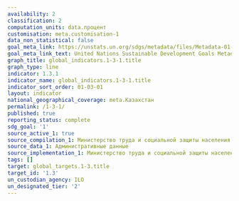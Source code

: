 ```yaml
---
availability: 2
classification: 2
computation_units: data.процент
customisation: meta.customisation-1
data_non_statistical: false
goal_meta_link: https://unstats.un.org/sdgs/metadata/files/Metadata-01-03-01a.pdf
goal_meta_link_text: United Nations Sustainable Development Goals Metadata (pdf 894kB)
graph_title: global_indicators.1-3-1.title
graph_type: line
indicator: 1.3.1
indicator_name: global_indicators.1-3-1.title
indicator_sort_order: 01-03-01
layout: indicator
national_geographical_coverage: meta.Казахстан
permalink: /1-3-1/
published: true
reporting_status: complete
sdg_goal: '1'
source_active_1: true
source_compilation_1: Министерство труда и социальной защиты населения РК
source_data_1: Административные данные
source_implementation_1: Министерство труда и социальной защиты населения РК
tags: []
target: global_targets.1-3.title
target_id: '1.3'
un_custodian_agency: ILO
un_designated_tier: '2'
---
```

